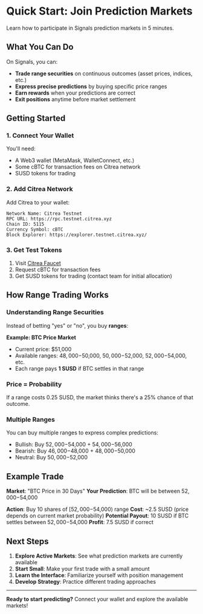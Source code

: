 # Quick Start: Join Prediction Markets

Learn how to participate in Signals prediction markets in 5 minutes.

## What You Can Do

On Signals, you can:

- **Trade range securities** on continuous outcomes (asset prices, indices, etc.)
- **Express precise predictions** by buying specific price ranges
- **Earn rewards** when your predictions are correct
- **Exit positions** anytime before market settlement

## Getting Started

### 1. Connect Your Wallet

You'll need:

- A Web3 wallet (MetaMask, WalletConnect, etc.)
- Some cBTC for transaction fees on Citrea network
- SUSD tokens for trading

### 2. Add Citrea Network

Add Citrea to your wallet:

```
Network Name: Citrea Testnet
RPC URL: https://rpc.testnet.citrea.xyz
Chain ID: 5115
Currency Symbol: cBTC
Block Explorer: https://explorer.testnet.citrea.xyz/
```

### 3. Get Test Tokens

1. Visit [Citrea Faucet](https://faucet.testnet.citrea.xyz/)
2. Request cBTC for transaction fees
3. Get SUSD tokens for trading (contact team for initial allocation)

## How Range Trading Works

### Understanding Range Securities

Instead of betting "yes" or "no", you buy **ranges**:

**Example: BTC Price Market**

- Current price: $51,000
- Available ranges: $48,000-$50,000, $50,000-$52,000, $52,000-$54,000, etc.
- Each range pays **1 SUSD** if BTC settles in that range

### Price = Probability

If a range costs 0.25 SUSD, the market thinks there's a 25% chance of that outcome.

### Multiple Ranges

You can buy multiple ranges to express complex predictions:

- Bullish: Buy $52,000-$54,000 + $54,000-$56,000
- Bearish: Buy $46,000-$48,000 + $48,000-$50,000
- Neutral: Buy $50,000-$52,000

## Example Trade

**Market**: "BTC Price in 30 Days"
**Your Prediction**: BTC will be between $52,000-$54,000

**Action**: Buy 10 shares of [$52,000-$54,000) range
**Cost**: ~2.5 SUSD (price depends on current market probability)
**Potential Payout**: 10 SUSD if BTC settles between $52,000-$54,000
**Profit**: 7.5 SUSD if correct

## Next Steps

1. **Explore Active Markets**: See what prediction markets are currently available
2. **Start Small**: Make your first trade with a small amount
3. **Learn the Interface**: Familiarize yourself with position management
4. **Develop Strategy**: Practice different trading approaches

---

**Ready to start predicting?** Connect your wallet and explore the available markets!
